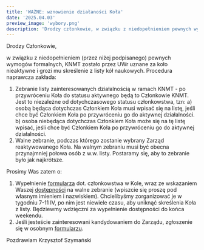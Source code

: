 ```yaml
---
title: 'WAŻNE: wznowienie działaności Koła'
date: '2025.04.03'
preview_image: 'wybory.png'
description: 'Drodzy członkowie, w związku z niedopełnieniem pewnych wymogów formalnych, KNMT zostało przez UWr uznane za koło nieaktywne i grozu mu skreślenie z listy kół naukowych. Musimy więc rozpocząc procedurę naprawczą, opisaną w tym poscie.'
---
```


Drodzy Członkowie,

w związku z niedopełnieniem (przez niżej podpisanego) pewnych wymogów formalnych, KNMT zostało przez UWr uznane za koło nieaktywne i grozi mu skreślenie z listy kół naukowych. Procedura naprawcza zakłada:

1. Zebranie listy zainteresowanych działalnością w ramach KNMT - po przywróceniu Koła do statusu aktywnego będą to Członkowie KNMT. Jest to niezależne od dotychczasowego statusu członkowstwa, tzn:
    a) osobą będąca dotychczas Członkiem Koła musi wpisać się na listę, jeśli chce być Członkiem Koła po przywróceniu go do aktywnej działalności.
    b) osoba niebędąca dotychczas Członkiem Koła może się na tę listę wpisać, jeśli chce być Członkiem Koła po przywróceniu go do aktywnej działalności.
2. Walne zebranie, podczas którego zostanie wybrany Zarząd reaktywowanego Koła. Na walnym zebraniu musi być obecna przynajmniej połowa osób z w.w. listy. Postaramy się, aby to zebranie było jak najkrótsze.

Prosimy Was zatem o:
1. Wypełnienie [formularza](https://docs.google.com/forms/d/e/1FAIpQLSe0ZdLbKe6i0Z7kAIKtsBfi4TwrMeP3oCu6cW0hVQ3GDoNmuw/viewform) dot. członkowstwa w Kole, wraz ze wskazaniem Waszej [dostępności](https://www.when2meet.com/?29923710-Mtx9s) na walne zebranie (wpiszcie się proszę pod własnym imieniem i nazwiskiem). Chcielibyśmy zorganizować je w tygodniu 7-11 IV, po nim jest niewiele czasu, aby uniknąć skreślenia Koła z listy. Będziewmy wdzięczni za wypełnienie dostępności do końca weekendu.
2. Jeśli jesteście zainteresowani kandydowaniem do Zarządu, zgłoszenie się w osobnym [formularzu](https://docs.google.com/forms/d/e/1FAIpQLSfJLBrKKd3j_XQO62ehf0Mj-xH47LOSf4lIX7CIDPAm0rmsmw/viewform?usp=dialog).

Pozdrawiam
Krzysztof Szymański
